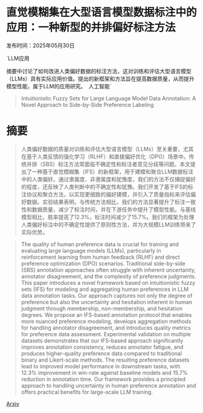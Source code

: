 # 直觉模糊集在大型语言模型数据标注中的应用：一种新型的并排偏好标注方法

发布时间：2025年05月30日

`LLM应用

摘要中讨论了如何改进人类偏好数据的标注方法，这对训练和评估大型语言模型（LLMs）具有实际应用价值。提出的新框架和方法旨在提高数据质量，从而提升模型性能，属于LLM的应用研究。` `人工智能`

> Intuitionistic Fuzzy Sets for Large Language Model Data Annotation: A Novel Approach to Side-by-Side Preference Labeling

# 摘要

> 人类偏好数据的质量对训练和评估大型语言模型（LLMs）至关重要，尤其在基于人类反馈的强化学习（RLHF）和直接偏好优化（DPO）场景中。传统并排（SBS）标注方法常面临不确定性和标注者意见分歧等问题。本文提出了一种基于直觉模糊集（IFS）的新框架，用于建模和聚合LLM数据标注中的人类偏好。通过隶属度、非隶属度和犹豫度，我们的方法不仅捕捉偏好的程度，还反映了人类判断中的不确定性和犹豫。我们开发了基于IFS的标注协议和聚合方法，以实现更细致的偏好建模，并引入了质量指标来评估偏好数据。实验结果表明，与传统方法相比，我们的方法显著提升了标注一致性和数据质量，减少了标注时间，并在下游任务中提升了模型性能。与基线模型相比，胜率提高了12.3%，标注时间减少了15.7%。我们的框架为处理人类偏好标注中的不确定性提供了原则性方法，并为大规模LLM训练带来了实际优势。


> The quality of human preference data is crucial for training and evaluating large language models (LLMs), particularly in reinforcement learning from human feedback (RLHF) and direct preference optimization (DPO) scenarios. Traditional side-by-side (SBS) annotation approaches often struggle with inherent uncertainty, annotator disagreement, and the complexity of preference judgments. This paper introduces a novel framework based on intuitionistic fuzzy sets (IFS) for modeling and aggregating human preferences in LLM data annotation tasks. Our approach captures not only the degree of preference but also the uncertainty and hesitation inherent in human judgment through membership, non-membership, and hesitation degrees. We propose an IFS-based annotation protocol that enables more nuanced preference modeling, develops aggregation methods for handling annotator disagreement, and introduces quality metrics for preference data assessment. Experimental validation on multiple datasets demonstrates that our IFS-based approach significantly improves annotation consistency, reduces annotator fatigue, and produces higher-quality preference data compared to traditional binary and Likert-scale methods. The resulting preference datasets lead to improved model performance in downstream tasks, with 12.3\% improvement in win-rate against baseline models and 15.7\% reduction in annotation time. Our framework provides a principled approach to handling uncertainty in human preference annotation and offers practical benefits for large-scale LLM training.

[Arxiv](https://arxiv.org/abs/2505.24199)